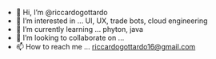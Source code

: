 - 👋 Hi, I’m @riccardogottardo
- 👀 I’m interested in ... UI, UX, trade bots, cloud engineering
- 🌱 I’m currently learning ... phyton, java
- 💞️ I’m looking to collaborate on ... 
- 📫 How to reach me ... riccardogottardo16@gmail.com

<!---
riccardogottardo/riccardogottardo is a ✨ special ✨ repository because its `README.md` (this file) appears on your GitHub profile.
You can click the Preview link to take a look at your changes.
--->
